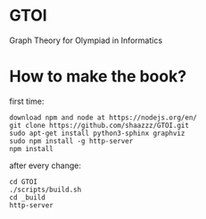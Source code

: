 # GTOI
Graph Theory for Olympiad in Informatics

# How to make the book?
first time:
```
download npm and node at https://nodejs.org/en/
git clone https://github.com/shaazzz/GTOI.git
sudo apt-get install python3-sphinx graphviz
sudo npm install -g http-server
npm install
```

after every change:
```
cd GTOI
./scripts/build.sh
cd _build
http-server
```
